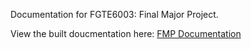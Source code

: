 Documentation for FGTE6003: Final Major Project.

View the built doucmentation here: [FMP Documentation](https://kuritsu243.github.io/FMP_Documentation/introduction.html)
